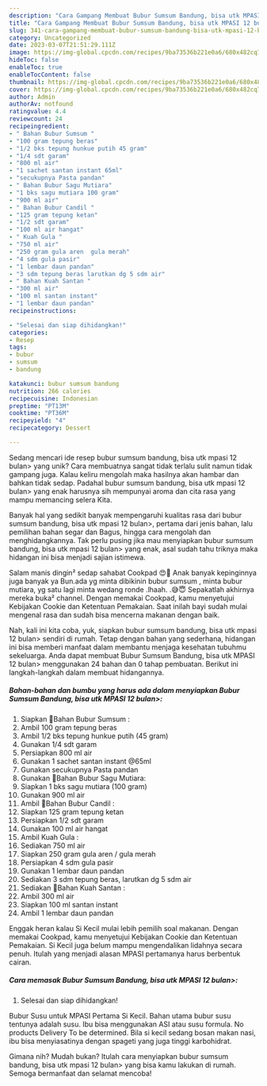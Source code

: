 ```yaml
---
description: "Cara Gampang Membuat Bubur Sumsum Bandung, bisa utk MPASI 12 bulan&amp;gt; yang Mantap"
title: "Cara Gampang Membuat Bubur Sumsum Bandung, bisa utk MPASI 12 bulan&amp;gt; yang Mantap"
slug: 341-cara-gampang-membuat-bubur-sumsum-bandung-bisa-utk-mpasi-12-bulan-and-gt-yang-mantap
category: Uncategorized
date: 2023-03-07T21:51:29.111Z
image: https://img-global.cpcdn.com/recipes/9ba73536b221e0a6/680x482cq70/bubur-sumsum-bandung-bisa-utk-mpasi-12-bulan-foto-resep-utama.jpg
hideToc: false
enableToc: true
enableTocContent: false
thumbnail: https://img-global.cpcdn.com/recipes/9ba73536b221e0a6/680x482cq70/bubur-sumsum-bandung-bisa-utk-mpasi-12-bulan-foto-resep-utama.jpg
cover: https://img-global.cpcdn.com/recipes/9ba73536b221e0a6/680x482cq70/bubur-sumsum-bandung-bisa-utk-mpasi-12-bulan-foto-resep-utama.jpg
author: Admin
authorAv: notfound
ratingvalue: 4.4
reviewcount: 24
recipeingredient:
- " Bahan Bubur Sumsum "
- "100 gram tepung beras"
- "1/2 bks tepung hunkue putih 45 gram"
- "1/4 sdt garam"
- "800 ml air"
- "1 sachet santan instant 65ml"
- "secukupnya Pasta pandan"
- " Bahan Bubur Sagu Mutiara"
- "1 bks sagu mutiara 100 gram"
- "900 ml air"
- " Bahan Bubur Candil "
- "125 gram tepung ketan"
- "1/2 sdt garam"
- "100 ml air hangat"
- " Kuah Gula "
- "750 ml air"
- "250 gram gula aren  gula merah"
- "4 sdm gula pasir"
- "1 lembar daun pandan"
- "3 sdm tepung beras larutkan dg 5 sdm air"
- " Bahan Kuah Santan "
- "300 ml air"
- "100 ml santan instant"
- "1 lembar daun pandan"
recipeinstructions:

- "Selesai dan siap dihidangkan!"
categories:
- Resep
tags:
- bubur
- sumsum
- bandung

katakunci: bubur sumsum bandung 
nutrition: 266 calories
recipecuisine: Indonesian
preptime: "PT13M"
cooktime: "PT36M"
recipeyield: "4"
recipecategory: Dessert

---
```





Sedang mencari ide resep bubur sumsum bandung, bisa utk mpasi 12 bulan&gt; yang unik? Cara membuatnya sangat tidak terlalu sulit namun tidak gampang juga. Kalau keliru mengolah maka hasilnya akan hambar dan bahkan tidak sedap. Padahal bubur sumsum bandung, bisa utk mpasi 12 bulan&gt; yang enak harusnya sih mempunyai aroma dan cita rasa yang mampu memancing selera Kita.





Banyak hal yang sedikit banyak mempengaruhi kualitas rasa dari bubur sumsum bandung, bisa utk mpasi 12 bulan&gt;, pertama dari jenis bahan, lalu pemilihan bahan segar dan Bagus, hingga cara mengolah dan menghidangkannya. Tak perlu pusing jika mau menyiapkan bubur sumsum bandung, bisa utk mpasi 12 bulan&gt; yang enak,      asal sudah tahu triknya maka hidangan ini bisa menjadi sajian istimewa.














Salam manis dingin² sedap sahabat Cookpad 😍🙏 Anak banyak kepinginnya juga banyak ya Bun.ada yg minta dibikinin bubur sumsum , minta bubur mutiara, yg satu lagi minta wedang ronde .lhaah. .😅😇 Sepakatlah akhirnya mereka buka² channel. Dengan memakai Cookpad, kamu menyetujui Kebijakan Cookie dan Ketentuan Pemakaian. Saat inilah bayi sudah mulai mengenal rasa dan sudah bisa mencerna makanan dengan baik.






Nah, kali ini kita coba, yuk, siapkan bubur sumsum bandung, bisa utk mpasi 12 bulan&gt; sendiri di rumah. Tetap dengan bahan yang sederhana, hidangan ini bisa memberi manfaat dalam membantu menjaga kesehatan tubuhmu sekeluarga. Anda dapat membuat Bubur Sumsum Bandung, bisa utk MPASI 12 bulan&gt; menggunakan 24 bahan dan 0 tahap pembuatan. Berikut ini langkah-langkah dalam membuat hidangannya.

<!--inarticleads1-->

##### Bahan-bahan dan bumbu yang harus ada dalam menyiapkan Bubur Sumsum Bandung, bisa utk MPASI 12 bulan&gt;:

1. Siapkan  🌟Bahan Bubur Sumsum :
1. Ambil 100 gram tepung beras
1. Ambil 1/2 bks tepung hunkue putih (45 gram)
1. Gunakan 1/4 sdt garam
1. Persiapkan 800 ml air
1. Gunakan 1 sachet santan instant @65ml
1. Gunakan secukupnya Pasta pandan
1. Gunakan  🌟Bahan Bubur Sagu Mutiara:
1. Siapkan 1 bks sagu mutiara (100 gram)
1. Gunakan 900 ml air
1. Ambil  🌟Bahan Bubur Candil :
1. Siapkan 125 gram tepung ketan
1. Persiapkan 1/2 sdt garam
1. Gunakan 100 ml air hangat
1. Ambil  Kuah Gula :
1. Sediakan 750 ml air
1. Siapkan 250 gram gula aren / gula merah
1. Persiapkan 4 sdm gula pasir
1. Gunakan 1 lembar daun pandan
1. Sediakan 3 sdm tepung beras, larutkan dg 5 sdm air
1. Sediakan  🌟Bahan Kuah Santan :
1. Ambil 300 ml air
1. Siapkan 100 ml santan instant
1. Ambil 1 lembar daun pandan


Enggak heran kalau Si Kecil mulai lebih pemilih soal makanan. Dengan memakai Cookpad, kamu menyetujui Kebijakan Cookie dan Ketentuan Pemakaian. Si Kecil juga belum mampu mengendalikan lidahnya secara penuh. Itulah yang menjadi alasan MPASI pertamanya harus berbentuk cairan. 

<!--inarticleads2-->

##### Cara memasak Bubur Sumsum Bandung, bisa utk MPASI 12 bulan&gt;:


1. Selesai dan siap dihidangkan!

Bubur Susu untuk MPASI Pertama Si Kecil. Bahan utama bubur susu tentunya adalah susu. Ibu bisa menggunakan ASI atau susu formula. No products Delivery To be determined. Bila si kecil sedang bosan makan nasi, ibu bisa menyiasatinya dengan spageti yang juga tinggi karbohidrat. 

Gimana nih? Mudah bukan? Itulah cara menyiapkan bubur sumsum bandung, bisa utk mpasi 12 bulan&gt; yang bisa kamu lakukan di rumah. Semoga bermanfaat dan selamat mencoba!
